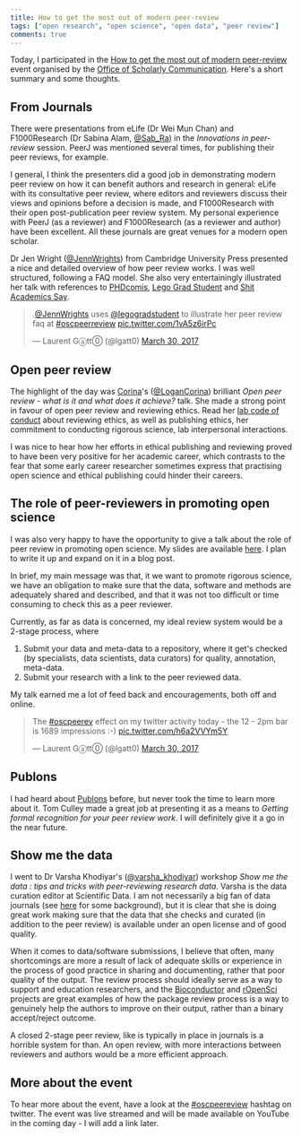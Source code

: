 ```yaml
---
title: How to get the most out of modern peer-review
tags: ["open research", "open science", "open data", "peer review"]
comments: true
---
```


Today, I participated in the
[How to get the most out of modern peer-review](https://www.training.cam.ac.uk/osc/event/2080517)
event organised by the
[Office of Scholarly Communication](http://osc.cam.ac.uk/). Here's a
short summary and some thoughts.

<!--more-->

## From Journals

There were presentations from eLife (Dr Wei Mun Chan) and
F1000Research (Dr Sabina Alam, [@Sab_Ra](https://twitter.com/Sab_Ra))
in the *Innovations in peer-review* session. PeerJ was mentioned
several times, for publishing their peer reviews, for example.

I general, I think the presenters did a good job in demonstrating
modern peer review on how it can benefit authors and research in
general: eLife with its consultative peer review, where editors and
reviewers discuss their views and opinions before a decision is made,
and F1000Research with their open post-publication peer review
system. My personal experience with PeerJ (as a reviewer) and
F1000Research (as a reviewer and author) have been excellent. All
these journals are great venues for a modern open scholar.

Dr Jen Wright ([@JennWrights](https://twitter.com/jennwrights)) from
Cambridge University Press presented a nice and detailed overview of
how peer review works. I was well structured, following a FAQ
model. She also very entertainingly illustrated her talk with
references to [PHDcomis](https://twitter.com/PHDcomics),
[Lego Grad Student](https://twitter.com/legogradstudent) and
[Shit Academics Say](https://twitter.com/AcademicsSay). 

<blockquote class="twitter-tweet" data-lang="en"><p lang="en" dir="ltr">.<a href="https://twitter.com/JennWrights">@JennWrights</a> uses <a href="https://twitter.com/legogradstudent">@legogradstudent</a> to illustrate her peer review faq at <a href="https://twitter.com/hashtag/oscpeerreview?src=hash">#oscpeerreview</a> <a href="https://t.co/1vA5z6irPc">pic.twitter.com/1vA5z6irPc</a></p>&mdash; Laurent Gⓐtt⓪ (@lgatt0) <a href="https://twitter.com/lgatt0/status/847459884199165953">March 30, 2017</a></blockquote>
<script async src="//platform.twitter.com/widgets.js" charset="utf-8"></script>

## Open peer review

The highlight of the day was [Corina](http://corinalogan.com/)'s
([@LoganCorina](https://twitter.com/LoganCorina)) brilliant *Open peer
review - what is it and what does it achieve?* talk. She made a strong
point in favour of open peer review and reviewing ethics. Read her
[lab code of conduct](http://www.corinalogan.com/ethics.html) about
reviewing ethics, as well as publishing ethics, her commitment to
conducting rigorous science, lab interpersonal interactions. 

I was nice to hear how her efforts in ethical publishing and reviewing
proved to have been very positive for her academic career, which
contrasts to the fear that some early career researcher sometimes
express that practising open science and ethical publishing could
hinder their careers.

## The role of peer-reviewers in promoting open science

I was also very happy to have the opportunity to give a talk about the
role of peer review in promoting open science. My slides are available
[here](https://rawgit.com/lgatto/2017-03-30-OSC-peerreview/master/slides.html). I
plan to write it up and expand on it in a blog post.

In brief, my main message was that, it we want to promote rigorous
science, we have an obligation to make sure that the data, software
and methods are adequately shared and described, and that it was not
too difficult or time consuming to check this as a peer reviewer.

Currently, as far as data is concerned, my ideal review system would
be a 2-stage process, where

1. Submit your data and meta-data to a repository, where it get's
   checked (by specialists, data scientists, data curators) for
   quality, annotation, meta-data. 
2. Submit your research with a link to the peer reviewed data.

My talk earned me a lot of feed back and encouragements, both off and
online.

<blockquote class="twitter-tweet" data-lang="en"><p lang="en" dir="ltr">The <a href="https://twitter.com/hashtag/oscpeerev?src=hash">#oscpeerev</a> effect on my twitter activity today - the 12 - 2pm bar is 1689 impressions :-) <a href="https://t.co/h6a2VVYm5Y">pic.twitter.com/h6a2VVYm5Y</a></p>&mdash; Laurent Gⓐtt⓪ (@lgatt0) <a href="https://twitter.com/lgatt0/status/847514769179496448">March 30, 2017</a></blockquote>
<script async src="//platform.twitter.com/widgets.js" charset="utf-8"></script>

## Publons

I had heard about [Publons](https://publons.com/home/) before, but
never took the time to learn more about it. Tom Culley made a great
job at presenting it as a means to *Getting formal recognition for
your peer review work*. I will definitely give it a go in the near
future.

## Show me the data

I went to Dr Varsha Khodiyar's
([@varsha_khodiyar](https://twitter.com/varsha_khodiyar)) workshop
*Show me the data : tips and tricks with peer-reviewing research
data*. Varsha is the data curation editor at Scientific Data. I am not
necessarily a big fan of data journals (see
[here](https://lgatto.github.io/software-data-papers/) for some
background), but it is clear that she is doing great work making sure
that the data that she checks and curated (in addition to the peer
review) is available under an open license and of good quality.

When it comes to data/software submissions, I believe that often, many
shortcomings are more a result of lack of adequate skills or
experience in the process of good practice in sharing and documenting,
rather that poor quality of the output. The review process should
ideally serve as a way to support and education researchers, and the
[Bioconductor](https://github.com/Bioconductor/Contributions) and
[rOpenSci](https://github.com/ropensci/onboarding/blob/master/README.md)
projects are great examples of how the package review process is a way
to genuinely help the authors to improve on their output, rather than
a binary accept/reject outcome.

A closed 2-stage peer review, like is typically in place in journals
is a horrible system for than. An open review, with more interactions
between reviewers and authors would be a more efficient approach.

## More about the event

To hear more about the event, have a look at the
[#oscpeereview](https://twitter.com/hashtag/oscpeerreview) hashtag on
twitter. The event was live streamed and will be made available on
YouTube in the coming day - I will add a link later.
